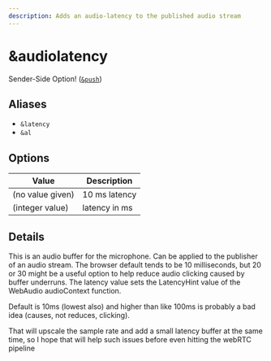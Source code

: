 ```yaml
---
description: Adds an audio-latency to the published audio stream
---
```


# \&audiolatency

Sender-Side Option! ([`&push`](../source-settings/push.md))

## Aliases

* `&latency`
* `&al`

## Options

| Value            | Description   |
| ---------------- | ------------- |
| (no value given) | 10 ms latency |
| (integer value)  | latency in ms |

## Details

This is an audio buffer for the microphone. Can be applied to the publisher of an audio stream. The browser default tends to be 10 milliseconds, but 20 or 30 might be a useful option to help reduce audio clicking caused by buffer underruns. The latency value sets the LatencyHint value of the WebAudio audioContext function.

Default is 10ms (lowest also) and higher than like 100ms is probably a bad idea (causes, not reduces, clicking).

That will upscale the sample rate and add a small latency buffer at the same time, so I hope that will help such issues before even hitting the webRTC pipeline
